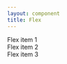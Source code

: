 ```yaml
---
layout: component
title: Flex
---
```


<div class="flex">
  <div class="">Flex item 1</div>
  <div class="">Flex item 2</div>
  <div class="">Flex item 3</div>
</div>
